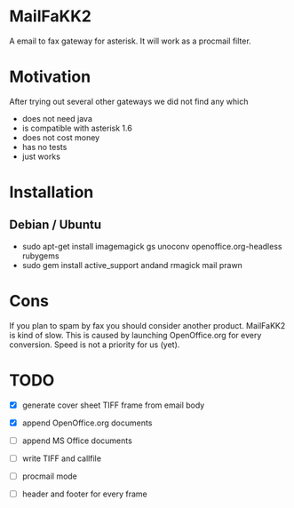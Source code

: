 MailFaKK2
=========

A email to fax gateway for asterisk. It will work as a procmail filter.


Motivation
==========

After trying out several other gateways we did not find any which
 * does not need java
 * is compatible with asterisk 1.6
 * does not cost money
 * has no tests
 * just works


Installation
============

Debian / Ubuntu
---------------
 * sudo apt-get install imagemagick gs unoconv openoffice.org-headless rubygems
 * sudo gem install active_support andand rmagick mail prawn

Cons
====

If you plan to spam by fax you should consider another product. MailFaKK2 is
kind of slow. This is caused by launching OpenOffice.org for every conversion.
Speed is not a priority for us (yet).

TODO
====
 * [x] generate cover sheet TIFF frame from email body
 * [x] append OpenOffice.org documents 
 * [ ] append MS Office documents
 * [ ] write TIFF and callfile
 * [ ] procmail mode
 * [ ] header and footer for every frame


